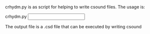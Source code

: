
crhydm.py is as script for helping to write csound files. The usage is:

crhydm.py <input file> <output file>

The output file is a .csd file that can be executed by writing csound <cds file>

